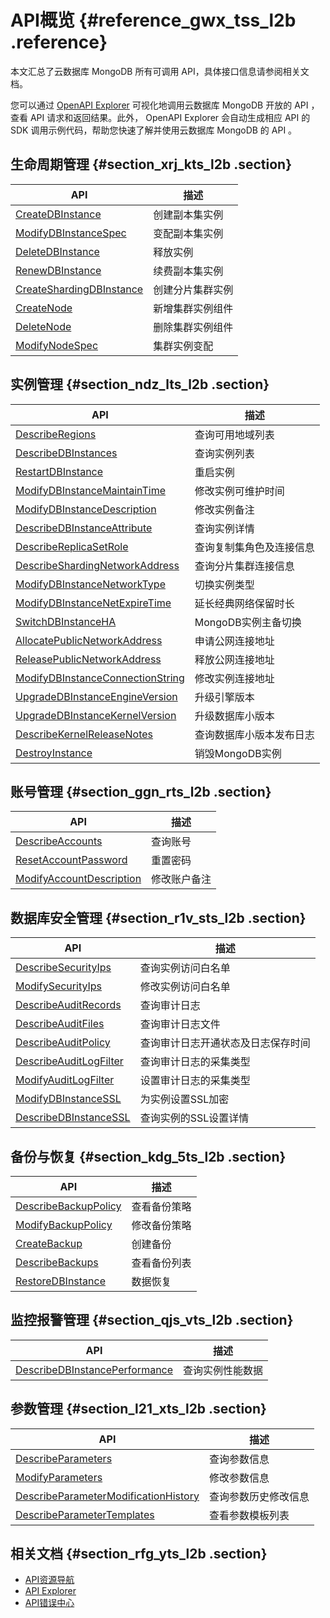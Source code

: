 # API概览 {#reference_gwx_tss_l2b .reference}

本文汇总了云数据库 MongoDB 所有可调用 API，具体接口信息请参阅相关文档。

您可以通过 [OpenAPI Explorer](https://help.aliyun.com/document_detail/74407.html) 可视化地调用云数据库 MongoDB 开放的 API ，查看 API 请求和返回结果。此外， OpenAPI Explorer 会自动生成相应 API 的 SDK 调用示例代码，帮助您快速了解并使用云数据库 MongoDB 的 API 。

## 生命周期管理 {#section_xrj_kts_l2b .section}

|API|描述|
|---|--|
|[CreateDBInstance](cn.zh-CN/API参考/生命周期管理/CreateDBInstance.md#)|创建副本集实例|
|[ModifyDBInstanceSpec](cn.zh-CN/API参考/生命周期管理/ModifyDBInstanceSpec.md#)|变配副本集实例|
|[DeleteDBInstance](cn.zh-CN/API参考/生命周期管理/DeleteDBInstance.md#)|释放实例|
|[RenewDBInstance](cn.zh-CN/API参考/生命周期管理/RenewDBInstance.md#)|续费副本集实例|
|[CreateShardingDBInstance](cn.zh-CN/API参考/生命周期管理/CreateShardingDBInstance.md#)|创建分片集群实例|
|[CreateNode](cn.zh-CN/API参考/生命周期管理/CreateNode.md#)|新增集群实例组件|
|[DeleteNode](cn.zh-CN/API参考/生命周期管理/DeleteNode.md#)|删除集群实例组件|
|[ModifyNodeSpec](cn.zh-CN/API参考/生命周期管理/ModifyNodeSpec.md#)|集群实例变配|

## 实例管理 {#section_ndz_lts_l2b .section}

|API|描述|
|---|--|
|[DescribeRegions](cn.zh-CN/API参考/实例管理/DescribeRegions.md#)|查询可用地域列表|
|[DescribeDBInstances](cn.zh-CN/API参考/实例管理/DescribeDBInstances.md#)|查询实例列表|
|[RestartDBInstance](cn.zh-CN/API参考/实例管理/RestartDBInstance.md#)|重启实例|
|[ModifyDBInstanceMaintainTime](cn.zh-CN/API参考/实例管理/ModifyDBInstanceMaintainTime.md#)|修改实例可维护时间|
|[ModifyDBInstanceDescription](cn.zh-CN/API参考/实例管理/ModifyDBInstanceDescription.md#)|修改实例备注|
|[DescribeDBInstanceAttribute](cn.zh-CN/API参考/实例管理/DescribeDBInstanceAttribute.md#)|查询实例详情|
|[DescribeReplicaSetRole](cn.zh-CN/API参考/实例管理/DescribeReplicaSetRole.md#)|查询复制集角色及连接信息|
|[DescribeShardingNetworkAddress](cn.zh-CN/API参考/实例管理/DescribeShardingNetworkAddress.md#)|查询分片集群连接信息|
|[ModifyDBInstanceNetworkType](cn.zh-CN/API参考/实例管理/ModifyDBInstanceNetworkType.md#)|切换实例类型|
|[ModifyDBInstanceNetExpireTime](cn.zh-CN/API参考/实例管理/ModifyDBInstanceNetExpireTime.md#)|延长经典网络保留时长|
|[SwitchDBInstanceHA](cn.zh-CN/API参考/实例管理/SwitchDBInstanceHA.md#)|MongoDB实例主备切换|
|[AllocatePublicNetworkAddress](cn.zh-CN/API参考/实例管理/AllocatePublicNetworkAddress.md#)|申请公网连接地址|
|[ReleasePublicNetworkAddress](cn.zh-CN/API参考/实例管理/ReleasePublicNetworkAddress.md#)|释放公网连接地址|
|[ModifyDBInstanceConnectionString](cn.zh-CN/API参考/实例管理/ModifyDBInstanceConnectionString.md#)|修改实例连接地址|
|[UpgradeDBInstanceEngineVersion](cn.zh-CN/API参考/实例管理/UpgradeDBInstanceEngineVersion.md#)|升级引擎版本|
|[UpgradeDBInstanceKernelVersion](cn.zh-CN/API参考/实例管理/UpgradeDBInstanceKernelVersion.md#)|升级数据库小版本|
|[DescribeKernelReleaseNotes](cn.zh-CN/API参考/实例管理/DescribeKernelReleaseNotes.md#)|查询数据库小版本发布日志|
|[DestroyInstance](cn.zh-CN/API参考/实例管理/DestroyInstance.md#)|销毁MongoDB实例|

## 账号管理 {#section_ggn_rts_l2b .section}

|API|描述|
|---|--|
|[DescribeAccounts](cn.zh-CN/API参考/账号管理/DescribeAccounts.md#)|查询账号|
|[ResetAccountPassword](cn.zh-CN/API参考/账号管理/ResetAccountPassword.md#)|重置密码|
|[ModifyAccountDescription](cn.zh-CN/API参考/账号管理/ModifyAccountDescription.md#)|修改账户备注|

## 数据库安全管理 {#section_r1v_sts_l2b .section}

|API|描述|
|---|--|
|[DescribeSecurityIps](cn.zh-CN/API参考/安全管理/DescribeSecurityIps.md#)|查询实例访问白名单|
|[ModifySecurityIps](cn.zh-CN/API参考/安全管理/ModifySecurityIps.md#)|修改实例访问白名单|
|[DescribeAuditRecords](cn.zh-CN/API参考/安全管理/DescribeAuditRecords.md#)|查询审计日志|
|[DescribeAuditFiles](cn.zh-CN/API参考/安全管理/DescribeAuditFiles.md#)|查询审计日志文件|
|[DescribeAuditPolicy](cn.zh-CN/API参考/安全管理/DescribeAuditPolicy.md#)|查询审计日志开通状态及日志保存时间|
|[DescribeAuditLogFilter](cn.zh-CN/API参考/安全管理/DescribeAuditLogFilter.md#)|查询审计日志的采集类型|
|[ModifyAuditLogFilter](cn.zh-CN/API参考/安全管理/ModifyAuditLogFilter.md#)|设置审计日志的采集类型|
|[ModifyDBInstanceSSL](cn.zh-CN/API参考/安全管理/ModifyDBInstanceSSL.md#)|为实例设置SSL加密|
|[DescribeDBInstanceSSL](cn.zh-CN/API参考/安全管理/DescribeDBInstanceSSL.md#)|查询实例的SSL设置详情|

## 备份与恢复 {#section_kdg_5ts_l2b .section}

|API|描述|
|---|--|
|[DescribeBackupPolicy](cn.zh-CN/API参考/备份与恢复/DescribeBackupPolicy.md#)|查看备份策略|
|[ModifyBackupPolicy](cn.zh-CN/API参考/备份与恢复/ModifyBackupPolicy.md#)|修改备份策略|
|[CreateBackup](cn.zh-CN/API参考/备份与恢复/CreateBackup.md#)|创建备份|
|[DescribeBackups](cn.zh-CN/API参考/备份与恢复/DescribeBackups.md#)|查看备份列表|
|[RestoreDBInstance](cn.zh-CN/API参考/备份与恢复/RestoreDBInstance.md#)|数据恢复|

## 监控报警管理 {#section_qjs_vts_l2b .section}

|API|描述|
|---|--|
|[DescribeDBInstancePerformance](cn.zh-CN/API参考/性能监控管理/DescribeDBInstancePerformance.md#)|查询实例性能数据|

## 参数管理 {#section_l21_xts_l2b .section}

|API|描述|
|---|--|
|[DescribeParameters](cn.zh-CN/API参考/参数管理/DescribeParameters.md#)|查询参数信息|
|[ModifyParameters](cn.zh-CN/API参考/参数管理/ModifyParameters.md#)|修改参数信息|
|[DescribeParameterModificationHistory](cn.zh-CN/API参考/参数管理/DescribeParameterModificationHistory.md#)|查询参数历史修改信息|
|[DescribeParameterTemplates](cn.zh-CN/API参考/参数管理/DescribeParameterTemplates.md#)|查看参数模板列表|

## 相关文档 {#section_rfg_yts_l2b .section}

-   [API资源导航](https://developer.aliyun.com/)
-   [API Explorer](https://api.aliyun.com/)
-   [API错误中心](https://error-center.aliyun.com/)

